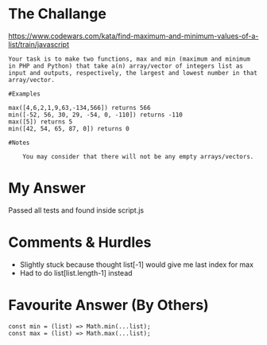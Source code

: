 # The Challange

https://www.codewars.com/kata/find-maximum-and-minimum-values-of-a-list/train/javascript

```
Your task is to make two functions, max and min (maximum and minimum in PHP and Python) that take a(n) array/vector of integers list as input and outputs, respectively, the largest and lowest number in that array/vector.

#Examples

max([4,6,2,1,9,63,-134,566]) returns 566
min([-52, 56, 30, 29, -54, 0, -110]) returns -110
max([5]) returns 5
min([42, 54, 65, 87, 0]) returns 0

#Notes

    You may consider that there will not be any empty arrays/vectors.
```

# My Answer

Passed all tests and found inside script.js

# Comments & Hurdles

* Slightly stuck because thought list[-1] would give me last index for max
* Had to do list[list.length-1] instead

# Favourite Answer (By Others)
```
const min = (list) => Math.min(...list);
const max = (list) => Math.max(...list);
```